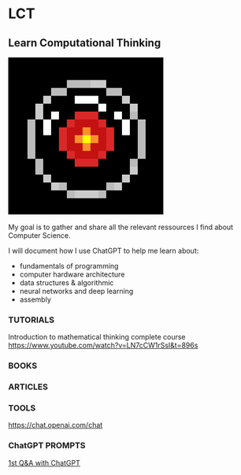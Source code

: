 # LCT
## Learn Computational Thinking

![Hello Dave...](https://github.com/pixiesue/LCT/blob/5ac91493cd1d4797c04fd56ad6f3883c7052ea4c/hal9000_400x400%20(2).png "8bit Hal")
 
My goal is to gather and share all the relevant ressources I find about Computer Science.

I will document how I use ChatGPT to help me learn about:
- fundamentals of programming
- computer hardware architecture
- data structures & algorithmic
- neural networks and deep learning
- assembly


### TUTORIALS
Introduction to mathematical thinking complete course
https://www.youtube.com/watch?v=LN7cCW1rSsI&t=896s

### BOOKS


### ARTICLES

### TOOLS
https://chat.openai.com/chat

### ChatGPT PROMPTS
[1st Q&A with ChatGPT](https://github.com/pixiesue/LCT/blob/5caa54794eb5b5a94e5d9ad0fbd9a32d40eea923/CompSci%20&%20CompThinking%20Introduction.mhtml)

